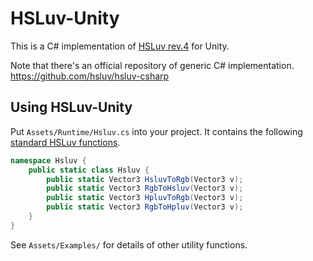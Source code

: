 ﻿# HSLuv-Unity

This is a C# implementation of [HSLuv rev.4](http://www.hsluv.org/) for Unity.

Note that there's an official repository of generic C# implementation.  https://github.com/hsluv/hsluv-csharp


## Using HSLuv-Unity

Put `Assets/Runtime/Hsluv.cs` into your project.  It contains the following [standard HSLuv functions](https://www.hsluv.org/implementations/).

```C#
namespace Hsluv {
    public static class Hsluv {
        public static Vector3 HsluvToRgb(Vector3 v);
        public static Vector3 RgbToHsluv(Vector3 v);
        public static Vector3 HpluvToRgb(Vector3 v);
        public static Vector3 RgbToHpluv(Vector3 v);
    }
}
```


See `Assets/Examples/` for details of other utility functions.
